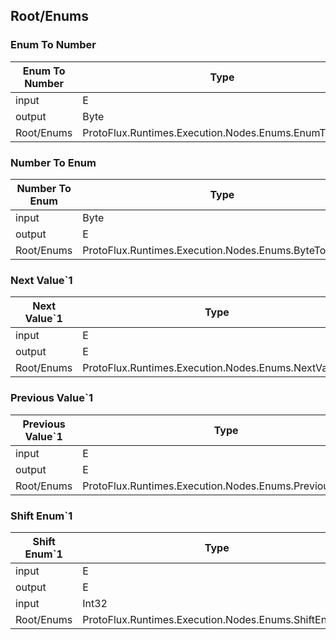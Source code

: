 <!-----------------------------------------------------------------------+
 ! This file has been generated using a script. Do not edit it manually. !
 ! Edit the individual node pages instead.                               !
 +----------------------------------------------------------------------->

## Root/Enums

### Enum To Number

<!-- embed:start:ProtoFlux.Runtimes.Execution.Nodes.Enums.EnumToByte`1 -->
<!-- ProtofluxNode:start -->
| Enum To Number | Type                                                  | Label |
| -------------- | ----------------------------------------------------- | ----- |
| input          | E                                                     | Value |
| output         | Byte                                                  | *     |
| Root/Enums     | ProtoFlux.Runtimes.Execution.Nodes.Enums.EnumToByte`1 |       |
<!-- ProtofluxNode:end -->
<!-- embed:end:ProtoFlux.Runtimes.Execution.Nodes.Enums.EnumToByte`1 -->


### Number To Enum

<!-- embed:start:ProtoFlux.Runtimes.Execution.Nodes.Enums.ByteToEnum`1 -->
<!-- ProtofluxNode:start -->
| Number To Enum | Type                                                  | Label |
| -------------- | ----------------------------------------------------- | ----- |
| input          | Byte                                                  | Value |
| output         | E                                                     | *     |
| Root/Enums     | ProtoFlux.Runtimes.Execution.Nodes.Enums.ByteToEnum`1 |       |
<!-- ProtofluxNode:end -->
<!-- embed:end:ProtoFlux.Runtimes.Execution.Nodes.Enums.ByteToEnum`1 -->


### Next Value`1

<!-- embed:start:ProtoFlux.Runtimes.Execution.Nodes.Enums.NextValue`1 -->
<!-- ProtofluxNode:start -->
| Next Value`1 | Type                                                 | Label |
| ------------ | ---------------------------------------------------- | ----- |
| input        | E                                                    | Value |
| output       | E                                                    | *     |
| Root/Enums   | ProtoFlux.Runtimes.Execution.Nodes.Enums.NextValue`1 |       |
<!-- ProtofluxNode:end -->
<!-- embed:end:ProtoFlux.Runtimes.Execution.Nodes.Enums.NextValue`1 -->


### Previous Value`1

<!-- embed:start:ProtoFlux.Runtimes.Execution.Nodes.Enums.PreviousValue`1 -->
<!-- ProtofluxNode:start -->
| Previous Value`1 | Type                                                     | Label |
| ---------------- | -------------------------------------------------------- | ----- |
| input            | E                                                        | Value |
| output           | E                                                        | *     |
| Root/Enums       | ProtoFlux.Runtimes.Execution.Nodes.Enums.PreviousValue`1 |       |
<!-- ProtofluxNode:end -->
<!-- embed:end:ProtoFlux.Runtimes.Execution.Nodes.Enums.PreviousValue`1 -->


### Shift Enum`1

<!-- embed:start:ProtoFlux.Runtimes.Execution.Nodes.Enums.ShiftEnum`1 -->
<!-- ProtofluxNode:start -->
| Shift Enum`1 | Type                                                 | Label |
| ------------ | ---------------------------------------------------- | ----- |
| input        | E                                                    | Value |
| output       | E                                                    | *     |
| input        | Int32                                                | Delta |
| Root/Enums   | ProtoFlux.Runtimes.Execution.Nodes.Enums.ShiftEnum`1 |       |
<!-- ProtofluxNode:end -->
<!-- embed:end:ProtoFlux.Runtimes.Execution.Nodes.Enums.ShiftEnum`1 -->


